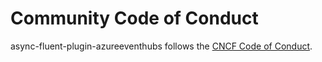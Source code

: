# Community Code of Conduct

async-fluent-plugin-azureeventhubs follows the [CNCF Code of Conduct](https://github.com/cncf/foundation/blob/master/code-of-conduct.md).
